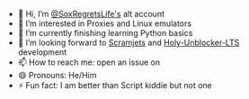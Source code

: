 - 👋 Hi, I’m [@SoxRegretsLife's](https://github.com/soxregretslife) alt account
- 👀 I’m interested in Proxies and Linux emulators
- 🌱 I’m currently finishing learning Python basics
- 💞️ I’m looking forward to [Scramjets](https://github.com/MercuryWorkshop/scramjet) and [Holy-Unblocker-LTS](https://github.com/QuiteAFancyEmerald/Holy-Unblocker) development 
- 📫 How to reach me: open an issue on 
- 😄 Pronouns: He/Him
- ⚡ Fun fact: I am better than Script kiddie but not one
  

<!---
Hi :D
--->
